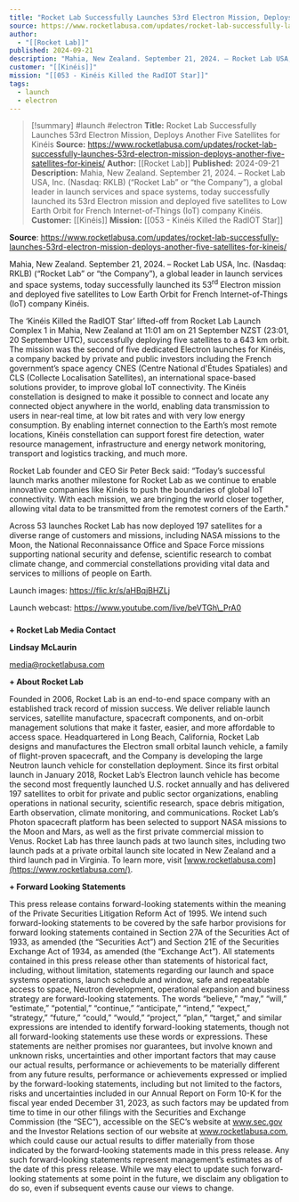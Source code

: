```yaml
---
title: "Rocket Lab Successfully Launches 53rd Electron Mission, Deploys Another Five Satellites for Kinéis "
source: https://www.rocketlabusa.com/updates/rocket-lab-successfully-launches-53rd-electron-mission-deploys-another-five-satellites-for-kineis/
author:
  - "[[Rocket Lab]]"
published: 2024-09-21
description: "Mahia, New Zealand. September 21, 2024. – Rocket Lab USA, Inc. (Nasdaq: RKLB) (“Rocket Lab” or “the Company”), a global leader in launch services and space systems, today successfully launched its 53rd Electron mission and deployed five satellites to Low Earth Orbit for French Internet-of-Things (IoT) company Kinéis."
customer: "[[Kinéis]]"
mission: "[[053 - Kinéis Killed the RadIOT Star]]"
tags:
  - launch
  - electron
---
```

>[!summary]
#launch #electron
**Title:** Rocket Lab Successfully Launches 53rd Electron Mission, Deploys Another Five Satellites for Kinéis 
**Source:** https://www.rocketlabusa.com/updates/rocket-lab-successfully-launches-53rd-electron-mission-deploys-another-five-satellites-for-kineis/
**Author:** [[Rocket Lab]]
**Published:** 2024-09-21
**Description:** Mahia, New Zealand. September 21, 2024. – Rocket Lab USA, Inc. (Nasdaq: RKLB) (“Rocket Lab” or “the Company”), a global leader in launch services and space systems, today successfully launched its 53rd Electron mission and deployed five satellites to Low Earth Orbit for French Internet-of-Things (IoT) company Kinéis.
**Customer:** [[Kinéis]]
**Mission:** [[053 - Kinéis Killed the RadIOT Star]]

**Source**: https://www.rocketlabusa.com/updates/rocket-lab-successfully-launches-53rd-electron-mission-deploys-another-five-satellites-for-kineis/

Mahia, New Zealand. September 21, 2024. – Rocket Lab USA, Inc. (Nasdaq: RKLB) (“Rocket Lab” or “the Company”), a global leader in launch services and space systems, today successfully launched its 53<sup>rd</sup> Electron mission and deployed five satellites to Low Earth Orbit for French Internet-of-Things (IoT) company Kinéis.

The ‘Kinéis Killed the RadIOT Star’ lifted-off from Rocket Lab Launch Complex 1 in Mahia, New Zealand at 11:01 am on 21 September NZST (23:01, 20 September UTC), successfully deploying five satellites to a 643 km orbit. The mission was the second of five dedicated Electron launches for Kinéis, a company backed by private and public investors including the French government’s space agency CNES (Centre National d'Études Spatiales) and CLS (Collecte Localisation Satellites), an international space-based solutions provider, to improve global IoT connectivity. The Kinéis constellation is designed to make it possible to connect and locate any connected object anywhere in the world, enabling data transmission to users in near-real time, at low bit rates and with very low energy consumption. By enabling internet connection to the Earth’s most remote locations, Kinéis constellation can support forest fire detection, water resource management, infrastructure and energy network monitoring, transport and logistics tracking, and much more.

Rocket Lab founder and CEO Sir Peter Beck said: “Today’s successful launch marks another milestone for Rocket Lab as we continue to enable innovative companies like Kinéis to push the boundaries of global IoT connectivity. With each mission, we are bringing the world closer together, allowing vital data to be transmitted from the remotest corners of the Earth."

Across 53 launches Rocket Lab has now deployed 197 satellites for a diverse range of customers and missions, including NASA missions to the Moon, the National Reconnaissance Office and Space Force missions supporting national security and defense, scientific research to combat climate change, and commercial constellations providing vital data and services to millions of people on Earth.

Launch images: https://flic.kr/s/aHBqjBHZLj

Launch webcast: https://www.youtube.com/live/beVTGh\_PrA0

###

**\+ Rocket Lab Media Contact**

**Lindsay McLaurin**

[media@rocketlabusa.com](https://www.rocketlabusa.com/updates/rocket-lab-successfully-launches-53rd-electron-mission-deploys-another-five-satellites-for-kineis/)

**\+ About Rocket Lab**

Founded in 2006, Rocket Lab is an end-to-end space company with an established track record of mission success. We deliver reliable launch services, satellite manufacture, spacecraft components, and on-orbit management solutions that make it faster, easier, and more affordable to access space. Headquartered in Long Beach, California, Rocket Lab designs and manufactures the Electron small orbital launch vehicle, a family of flight-proven spacecraft, and the Company is developing the large Neutron launch vehicle for constellation deployment. Since its first orbital launch in January 2018, Rocket Lab’s Electron launch vehicle has become the second most frequently launched U.S. rocket annually and has delivered 197 satellites to orbit for private and public sector organizations, enabling operations in national security, scientific research, space debris mitigation, Earth observation, climate monitoring, and communications. Rocket Lab’s Photon spacecraft platform has been selected to support NASA missions to the Moon and Mars, as well as the first private commercial mission to Venus. Rocket Lab has three launch pads at two launch sites, including two launch pads at a private orbital launch site located in New Zealand and a third launch pad in Virginia. To learn more, visit [www.rocketlabusa.com](https://www.rocketlabusa.com/).

**\+ Forward Looking Statements**

This press release contains forward-looking statements within the meaning of the Private Securities Litigation Reform Act of 1995. We intend such forward-looking statements to be covered by the safe harbor provisions for forward looking statements contained in Section 27A of the Securities Act of 1933, as amended (the “Securities Act”) and Section 21E of the Securities Exchange Act of 1934, as amended (the “Exchange Act”). All statements contained in this press release other than statements of historical fact, including, without limitation, statements regarding our launch and space systems operations, launch schedule and window, safe and repeatable access to space, Neutron development, operational expansion and business strategy are forward-looking statements. The words “believe,” “may,” “will,” “estimate,” “potential,” “continue,” “anticipate,” “intend,” “expect,” “strategy,” “future,” “could,” “would,” “project,” “plan,” “target,” and similar expressions are intended to identify forward-looking statements, though not all forward-looking statements use these words or expressions. These statements are neither promises nor guarantees, but involve known and unknown risks, uncertainties and other important factors that may cause our actual results, performance or achievements to be materially different from any future results, performance or achievements expressed or implied by the forward-looking statements, including but not limited to the factors, risks and uncertainties included in our Annual Report on Form 10-K for the fiscal year ended December 31, 2023, as such factors may be updated from time to time in our other filings with the Securities and Exchange Commission (the “SEC”), accessible on the SEC’s website at www.sec.gov and the Investor Relations section of our website at www.rocketlabusa.com, which could cause our actual results to differ materially from those indicated by the forward-looking statements made in this press release. Any such forward-looking statements represent management’s estimates as of the date of this press release. While we may elect to update such forward-looking statements at some point in the future, we disclaim any obligation to do so, even if subsequent events cause our views to change.